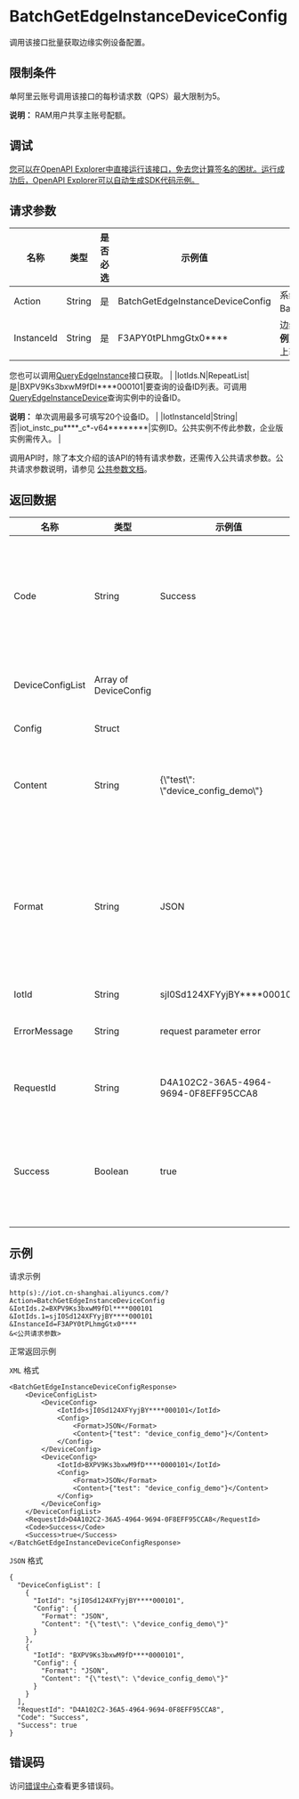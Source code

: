 # BatchGetEdgeInstanceDeviceConfig

调用该接口批量获取边缘实例设备配置。

## 限制条件

单阿里云账号调用该接口的每秒请求数（QPS）最大限制为5。

**说明：** RAM用户共享主账号配额。

## 调试

[您可以在OpenAPI Explorer中直接运行该接口，免去您计算签名的困扰。运行成功后，OpenAPI Explorer可以自动生成SDK代码示例。](https://api.aliyun.com/#product=Iot&api=BatchGetEdgeInstanceDeviceConfig&type=RPC&version=2018-01-20)

## 请求参数

|名称|类型|是否必选|示例值|描述|
|--|--|----|---|--|
|Action|String|是|BatchGetEdgeInstanceDeviceConfig|系统规定参数。取值：BatchGetEdgeInstanceDeviceConfig。 |
|InstanceId|String|是|F3APY0tPLhmgGtx0\*\*\*\*|边缘实例ID。在[边缘计算控制台](https://iot.console.aliyun.com/le/instance/list)的**边缘实例**页面中，鼠标悬浮在目标边缘实例名称上获取ID。

 您也可以调用[QueryEdgeInstance](~~135214~~)接口获取。 |
|IotIds.N|RepeatList|是|BXPV9Ks3bxwM9fDl\*\*\*\*000101|要查询的设备ID列表。可调用[QueryEdgeInstanceDevice](~~135261~~)查询实例中的设备ID。

 **说明：** 单次调用最多可填写20个设备ID。 |
|IotInstanceId|String|否|iot\_instc\_pu\*\*\*\*\_c\*-v64\*\*\*\*\*\*\*\*|实例ID。公共实例不传此参数，企业版实例需传入。 |

调用API时，除了本文介绍的该API的特有请求参数，还需传入公共请求参数。公共请求参数说明，请参见 [公共参数文档](~~30561~~)。

## 返回数据

|名称|类型|示例值|描述|
|--|--|---|--|
|Code|String|Success|接口返回码。Success表示成功，其它表示错误码。详情请参见[错误码](~~135200~~)。 |
|DeviceConfigList|Array of DeviceConfig| |调用成功时，返回的设备配置数据。 |
|Config|Struct| |设备配置信息。 |
|Content|String|\{\\"test\\": \\"device\_config\_demo\\"\}|配置内容文本或存储配置内容文件的OSS地址。 |
|Format|String|JSON|配置文件格式。参数值有KV（键值对配置）、JSON（JSON格式）、FILE（配置文件）。 |
|IotId|String|sjI0Sd124XFYyjBY\*\*\*\*000101|设备ID。 |
|ErrorMessage|String|request parameter error|调用失败时，返回的出错信息。 |
|RequestId|String|D4A102C2-36A5-4964-9694-0F8EFF95CCA8|阿里云为该请求生成的唯一标识符。 |
|Success|Boolean|true|表示是否调用成功。true表示调用成功，false表示调用失败。 |

## 示例

请求示例

```
http(s)://iot.cn-shanghai.aliyuncs.com/?Action=BatchGetEdgeInstanceDeviceConfig
&IotIds.2=BXPV9Ks3bxwM9fDl****000101
&IotIds.1=sjI0Sd124XFYyjBY****000101
&InstanceId=F3APY0tPLhmgGtx0****
&<公共请求参数>
```

正常返回示例

`XML` 格式

```
<BatchGetEdgeInstanceDeviceConfigResponse>
    <DeviceConfigList>
        <DeviceConfig>
            <IotId>sjI0Sd124XFYyjBY****000101</IotId>
            <Config>
                <Format>JSON</Format>
                <Content>{"test": "device_config_demo"}</Content>
            </Config>
        </DeviceConfig>
        <DeviceConfig>
            <IotId>BXPV9Ks3bxwM9fD****0000101</IotId>
            <Config>
                <Format>JSON</Format>
                <Content>{"test": "device_config_demo"}</Content>
            </Config>
        </DeviceConfig>
    </DeviceConfigList>
    <RequestId>D4A102C2-36A5-4964-9694-0F8EFF95CCA8</RequestId>
    <Code>Success</Code>
    <Success>true</Success>
</BatchGetEdgeInstanceDeviceConfigResponse>
```

`JSON` 格式

```
{
  "DeviceConfigList": [
    {
      "IotId": "sjI0Sd124XFYyjBY****000101",
      "Config": {
        "Format": "JSON",
        "Content": "{\"test\": \"device_config_demo\"}"
      }
    },
    {
      "IotId": "BXPV9Ks3bxwM9fD****0000101",
      "Config": {
        "Format": "JSON",
        "Content": "{\"test\": \"device_config_demo\"}"
      }
    }
  ],
  "RequestId": "D4A102C2-36A5-4964-9694-0F8EFF95CCA8",
  "Code": "Success",
  "Success": true
}
```

## 错误码

访问[错误中心](https://error-center.alibabacloud.com/status/product/Iot)查看更多错误码。

